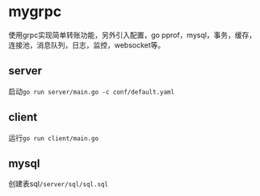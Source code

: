 # mygrpc
使用grpc实现简单转账功能，另外引入配置，go pprof，mysql，事务，缓存，连接池，消息队列，日志，监控，websocket等。

## server
启动`go run server/main.go -c conf/default.yaml`

## client
运行`go run client/main.go`

## mysql
创建表sql`/server/sql/sql.sql`